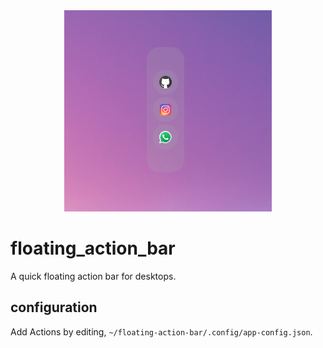 
<div align="center">
    <img src="images/preview.png"/>
</div>

# floating_action_bar

A quick floating action bar for desktops.

## configuration

Add Actions by editing,
`~/floating-action-bar/.config/app-config.json`.


